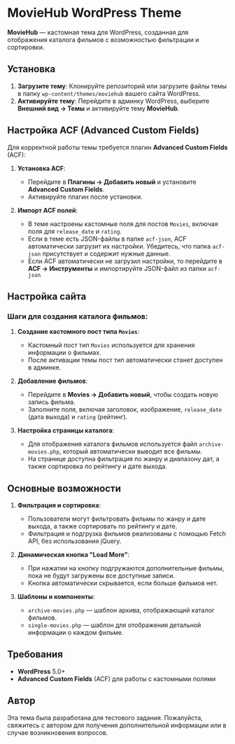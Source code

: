 # MovieHub WordPress Theme

**MovieHub** — кастомная тема для WordPress, созданная для отображения каталога фильмов с возможностью фильтрации и сортировки. 

## Установка

1. **Загрузите тему**: Клонируйте репозиторий или загрузите файлы темы в папку `wp-content/themes/moviehub` вашего сайта WordPress.
2. **Активируйте тему**: Перейдите в админку WordPress, выберите **Внешний вид → Темы** и активируйте тему **MovieHub**.

## Настройка ACF (Advanced Custom Fields)

Для корректной работы темы требуется плагин **Advanced Custom Fields** (ACF):

1. **Установка ACF**:
   - Перейдите в **Плагины → Добавить новый** и установите **Advanced Custom Fields**.
   - Активируйте плагин после установки.

2. **Импорт ACF полей**:
   - В теме настроены кастомные поля для постов `Movies`, включая поля для `release_date` и `rating`.
   - Если в теме есть JSON-файлы в папке `acf-json`, ACF автоматически загрузит их настройки. Убедитесь, что папка `acf-json` присутствует и содержит нужные данные.
   - Если  ACF автоматически не загрузил настройки, то перейдите в **ACF → Инструменты** и импортируйте JSON-файл из папки `acf-json`

## Настройка сайта

### Шаги для создания каталога фильмов:

1. **Создание кастомного пост типа `Movies`**:
   - Кастомный пост тип `Movies` используется для хранения информации о фильмах.
   - После активации темы пост тип автоматически станет доступен в админке.

2. **Добавление фильмов**:
   - Перейдите в **Movies → Добавить новый**, чтобы создать новую запись фильма.
   - Заполните поля, включая заголовок, изображение, `release_date` (дата выхода) и `rating` (рейтинг).

3. **Настройка страницы каталога**:
   - Для отображения каталога фильмов используется файл `archive-movies.php`, который автоматически выводит все фильмы.
   - На странице доступна фильтрация по жанру и диапазону дат, а также сортировка по рейтингу и дате выхода.

## Основные возможности

1. **Фильтрация и сортировка**: 
   - Пользователи могут фильтровать фильмы по жанру и дате выхода, а также сортировать по рейтингу и дате.
   - Фильтрация и подгрузка фильмов реализованы с помощью Fetch API, без использования jQuery.

2. **Динамическая кнопка "Load More"**:
   - При нажатии на кнопку подгружаются дополнительные фильмы, пока не будут загружены все доступные записи.
   - Кнопка автоматически скрывается, если больше фильмов нет.

3. **Шаблоны и компоненты**:
   - `archive-movies.php` — шаблон архива, отображающий каталог фильмов.
   - `single-movies.php` — шаблон для отображения детальной информации о каждом фильме.

## Требования

- **WordPress** 5.0+
- **Advanced Custom Fields** (ACF) для работы с кастомными полями

## Автор

Эта тема была разработана для тестового задания. Пожалуйста, свяжитесь с автором для получения дополнительной информации или в случае возникновения вопросов.
